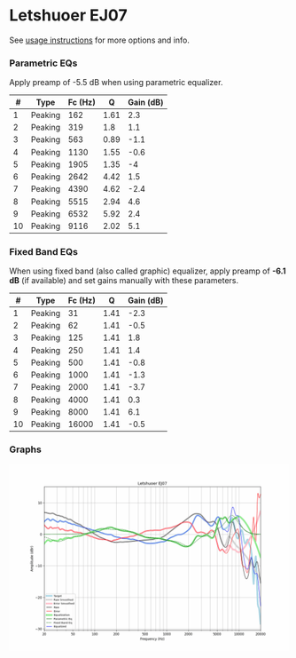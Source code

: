 # Letshuoer EJ07
See [usage instructions](https://github.com/jaakkopasanen/AutoEq#usage) for more options and info.

### Parametric EQs
Apply preamp of -5.5 dB when using parametric equalizer.

|   # | Type    |   Fc (Hz) |    Q |   Gain (dB) |
|-----|---------|-----------|------|-------------|
|   1 | Peaking |       162 | 1.61 |         2.3 |
|   2 | Peaking |       319 | 1.8  |         1.1 |
|   3 | Peaking |       563 | 0.89 |        -1.1 |
|   4 | Peaking |      1130 | 1.55 |        -0.6 |
|   5 | Peaking |      1905 | 1.35 |        -4   |
|   6 | Peaking |      2642 | 4.42 |         1.5 |
|   7 | Peaking |      4390 | 4.62 |        -2.4 |
|   8 | Peaking |      5515 | 2.94 |         4.6 |
|   9 | Peaking |      6532 | 5.92 |         2.4 |
|  10 | Peaking |      9116 | 2.02 |         5.1 |

### Fixed Band EQs
When using fixed band (also called graphic) equalizer, apply preamp of **-6.1 dB** (if available) and set gains manually with these parameters.

|   # | Type    |   Fc (Hz) |    Q |   Gain (dB) |
|-----|---------|-----------|------|-------------|
|   1 | Peaking |        31 | 1.41 |        -2.3 |
|   2 | Peaking |        62 | 1.41 |        -0.5 |
|   3 | Peaking |       125 | 1.41 |         1.8 |
|   4 | Peaking |       250 | 1.41 |         1.4 |
|   5 | Peaking |       500 | 1.41 |        -0.8 |
|   6 | Peaking |      1000 | 1.41 |        -1.3 |
|   7 | Peaking |      2000 | 1.41 |        -3.7 |
|   8 | Peaking |      4000 | 1.41 |         0.3 |
|   9 | Peaking |      8000 | 1.41 |         6.1 |
|  10 | Peaking |     16000 | 1.41 |        -0.5 |

### Graphs
![](./Letshuoer%20EJ07.png)
